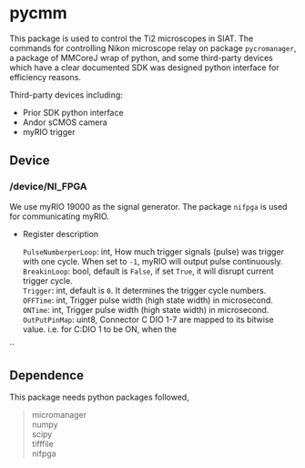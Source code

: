 # **pycmm**

This package is used to control the Ti2 microscopes in SIAT. 
The commands for controlling Nikon microscope relay on package `pycromanager`, 
a package of MMCoreJ wrap of python, and some third-party devices which 
have a clear documented SDK was designed python interface for efficiency reasons.


Third-party devices including:
* Prior SDK python interface
* Andor sCMOS camera
* myRIO trigger



## **Device**

### **/device/NI_FPGA**

We use myRIO 19000 as the signal generator. The package `nifpga` is used for communicating myRIO.

- Register description

   `PulseNumberperLoop`: int, How much trigger signals (pulse) was trigger with one cycle. When set to `-1`, myRIO will output pulse continuously. \
   `BreakinLoop`: bool, default is `False`, if set `True`, it will disrupt current trigger cycle.\
   `Trigger`: int, default is `0`. It determines the trigger cycle numbers. \
   `OFFTime`: int, Trigger pulse width (high state width) in microsecond.\
   `ONTime`: int, Trigger pulse width (high state width) in microsecond.\
   `OutPutPinMap`: uint8, Connector C DIO 1-7 are mapped to its bitwise value. i.e. for C:DIO 1 to be ON, when the 

``




## **Dependence**
This package needs python packages followed,
> micromanager \
> numpy \
> scipy\
> tifffile\
> nifpga


